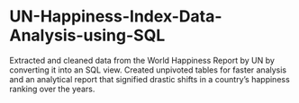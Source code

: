 # UN-Happiness-Index-Data-Analysis-using-SQL
Extracted and cleaned data from the World Happiness Report by UN by converting it into an SQL view. Created unpivoted tables for faster analysis and an analytical report that signified drastic shifts in a country’s happiness ranking over the years.
